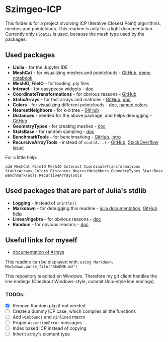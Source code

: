 # Szimgeo-ICP

This folder is for a project involving ICP (Iterative Closest Point) algorithms, meshes and pointclouds. This readme is only for a light documentation.
Currently only `Float32` is used, because the mesh type used by the packages.

## Used packages
* **IJulia** - for the Jupyter IDE
* **MeshCat** - for visualizing meshes and pointclouds - [GitHub](https://github.com/rdeits/MeshCat.jl), [demo notebook](https://github.com/rdeits/MeshCat.jl/blob/master/demo.ipynb)
* **MeshIO, FileIO** - for loading .ply files
* **Interact** - for easypeasy widgets - [doc](https://juliagizmos.github.io/Interact.jl/latest/)
* **CoordinateTransformations** - for obvious reasons - [GitHub](https://github.com/FugroRoames/CoordinateTransformations.jl)
* **StaticArrays** - for fast arrays and matrices - [GitHub](https://github.com/JuliaArrays/StaticArrays.jl), [doc](http://juliaarrays.github.io/StaticArrays.jl/stable/)
* **Colors** - for visualizing different pointclouds - [doc](http://juliagraphics.github.io/Colors.jl/stable/), [named colors](http://juliagraphics.github.io/Colors.jl/stable/namedcolors.html)
* **NearestNeighbors** - for k-d tree - [GitHub](https://github.com/KristofferC/NearestNeighbors.jl)
* **Distances** - needed for the above package, and helps debugging - [GitHub](https://github.com/JuliaStats/Distances.jl)
* **GeometryTypes** - for creating meshes - [doc](http://juliageometry.github.io/GeometryTypes.jl/latest/)
* **StatsBase** - for random sampling - [doc](http://juliastats.github.io/StatsBase.jl/stable/)
* **BenchmarkTools** - for benchmarking - [GitHub](https://github.com/JuliaCI/BenchmarkTools.jl), [intro](https://github.com/JuliaCI/BenchmarkTools.jl/blob/master/doc/manual.md)
* **RecursiveArrayTools** - instead of `vcat(A...)` - [GitHub](https://github.com/JuliaDiffEq/RecursiveArrayTools.jl), [StackOverflow issue](https://stackoverflow.com/questions/47021821/julia-flattening-array-of-array-tuples)

For a little help:

`add MeshCat FileIO MeshIO Interact CoordinateTransformations StaticArrays Colors Distances NearestNeighbors GeometryTypes StatsBase BenchmarkTools RecursiveArrayTools`

## Used packages that are part of Julia's stdlib
* **Logging** - instead of `println()`
* **Markdown** - for debugging this readme - [julia documentation](https://docs.julialang.org/en/v1/manual/documentation/), [GitHub help](https://guides.github.com/features/mastering-markdown/)
* **LinearAlgebra** - for obvious reasons - [doc](https://docs.julialang.org/en/v1/stdlib/LinearAlgebra/)
* **Random** - for obvious reasons - [doc](https://docs.julialang.org/en/v1/stdlib/Random/)

## Useful links for myself
* [documentation of Arrays](https://docs.julialang.org/en/v1/manual/arrays/)

This readme can be displayed with: `using Markdown; Markdown.parse_file("README.md")`

This repository is edited on Windows. Therefore my git client handles the line endings (Checkout Windows-style, commit Unix-style line endings).

### TODOs:
- [x] Remove Random pkg if not needed
- [ ] Create a dummy ICP case, which compiles all the functions
- [ ] Add `@inbounds` and `@inlined` macro
- [ ] Proper `AssertionError` messages
- [ ] Index based ICP instead of copying
- [ ] Inherit array's element type 